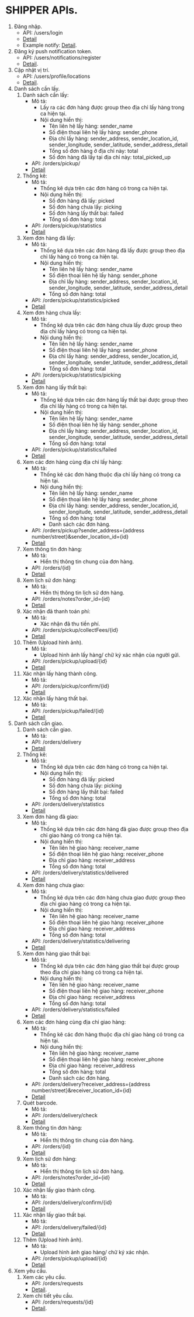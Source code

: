 # SHIPPER APIs.

1. Đăng nhập.
	- API: /users/login
	- [Detail](user/login.md)
	- Example notify: [Detail](order/notification.md).
2. Đăng ký push notification token.
	- API: /users/notifications/register
	- [Detail](../user/register_push_token.md).
3. Cập nhật vị trí.
	- API: /users/profile/locations
	- [Detail](../shipper/profile/update_location.md).
4. Danh sách cần lấy.
	1. Danh sách cần lấy: 
		- Mô tả:
			- Lấy ra các đơn hàng được group theo địa chỉ lấy hàng trong ca hiện tại.
			- Nội dung hiển thị:
				- Tên liên hệ lấy hàng: sender_name
				- Số điện thoại liên hệ lấy hàng: sender_phone
				- Địa chỉ lấy hàng: sender_address, sender_location_id, sender_longitude, sender_latitude, sender_address_detail
				- Tổng số đơn hàng ở địa chỉ này: total
				- Số đơn hàng đã lấy tại địa chỉ này: total_picked_up
		- API: /orders/pickup/
		- [Detail](../shipper/pickup/prs.md)
	2. Thống kê:
		- Mô tả:
			- Thống kê dựa trên các đơn hàng có trong ca hiện tại.
			- Nội dung hiển thị:
				- Số đơn hàng đã lấy: picked
				- Số đơn hàng chưa lấy: picking
				- Số đơn hàng lấy thất bại: failed
				- Tổng số đơn hàng: total
		- API: /orders/pickup/statistics
		- [Detail](../shipper/pickup/statistic.md)
	3. Xem đơn hàng đã lấy:
		- Mô tả:
			- Thống kê dựa trên các đơn hàng đã lấy được group theo địa chỉ lấy hàng có trong ca hiện tại.
			- Nội dung hiển thị:
				- Tên liên hệ lấy hàng: sender_name
				- Số điện thoại liên hệ lấy hàng: sender_phone
				- Địa chỉ lấy hàng: sender_address, sender_location_id, sender_longitude, sender_latitude, sender_address_detail
				- Tổng số đơn hàng: total
		- API: /orders/pickup/statistics/picked
		- [Detail](../shipper/pickup/picked_orders.md)
	4. Xem đơn hàng chưa lấy:
		- Mô tả:
			- Thống kê dựa trên các đơn hàng chưa lấy được group theo địa chỉ lấy hàng có trong ca hiện tại.
			- Nội dung hiển thị:
				- Tên liên hệ lấy hàng: sender_name
				- Số điện thoại liên hệ lấy hàng: sender_phone
				- Địa chỉ lấy hàng: sender_address, sender_location_id, sender_longitude, sender_latitude, sender_address_detail
				- Tổng số đơn hàng: total
		- API: /orders/pickup/statistics/picking
		- [Detail](../shipper/pickup/picking_orders.md)
	5. Xem đơn hàng lấy thất bại:
		- Mô tả:
			- Thống kê dựa trên các đơn hàng lấy thất bại được group theo địa chỉ lấy hàng có trong ca hiện tại.
			- Nội dung hiển thị:
				- Tên liên hệ lấy hàng: sender_name
				- Số điện thoại liên hệ lấy hàng: sender_phone
				- Địa chỉ lấy hàng: sender_address, sender_location_id, sender_longitude, sender_latitude, sender_address_detail
				- Tổng số đơn hàng: total
		- API: /orders/pickup/statistics/failed
		- [Detail](../shipper/pickup/failed_orders.md)
	6. Xem các đơn hàng cùng địa chỉ lấy hàng:
		- Mô tả: 
			- Thống kê các đơn hàng thuộc địa chỉ lấy hàng có trong ca hiện tại.
			- Nội dung hiển thị:
				- Tên liên hệ lấy hàng: sender_name
				- Số điện thoại liên hệ lấy hàng: sender_phone
				- Địa chỉ lấy hàng: sender_address, sender_location_id, sender_longitude, sender_latitude, sender_address_detail
				- Tổng số đơn hàng: total
				- Danh sách các đơn hàng.
		- API: /orders/pickup?sender_address={address number/street}&sender_location_id={id}
		- [Detail](../shipper/pickup/pickup_location_detail.md)
	7. Xem thông tin đơn hàng:
		- Mô tả:
			- Hiển thị thông tin chung của đơn hàng.
		- API: /orders/{id}
		- [Detail](../order/get.md)
	8. Xem lịch sử đơn hàng:
		- Mô tả:
			- Hiển thị thông tin lịch sử đơn hàng.
		- API: /orders/notes?order_id={id}
		- [Detail](../order/get_notes.md)
	9. Xác nhận đã thanh toán phí:
		- Mô tả:
			- Xác nhận đã thu tiền phí.
		- API: /orders/pickup/collectFees/{id}
		- [Detail](../shipper/pickup/collect_fee.md)
	10. Thêm (Upload hình ảnh).
		- Mô tả:
			- Upload hình ảnh lấy hàng/ chữ ký xác nhận của người gửi.
		- API: /orders/pickup/upload/{id}
		- [Detail](../shipper/pickup/upload_photo.md)
	11. Xác nhận lấy hàng thành công.
		- Mô tả:
		- API: /orders/pickup/confirm/{id}
		- [Detail](../shipper/pickup/confirm_pickup.md)
	13. Xác nhận lấy hàng thất bại.
		- Mô tả:
		- API: /orders/pickup/failed/{id}
		- [Detail](../shipper/pickup/failed_pickup.md)
5. Danh sách cần giao.
	1. Danh sách cần giao.
		- Mô tả:
		- API: /orders/delivery
		- [Detail](../shipper/delivery/drs.md)
	2. Thống kê:
		- Mô tả:
			- Thống kê dựa trên các đơn hàng có trong ca hiện tại.
			- Nội dung hiển thị:
				- Số đơn hàng đã lấy: picked
				- Số đơn hàng chưa lấy: picking
				- Số đơn hàng lấy thất bại: failed
				- Tổng số đơn hàng: total
		- API: /orders/delivery/statistics
		- [Detail](../shipper/delivery/statistics.md)
	3. Xem đơn hàng đã giao:
		- Mô tả:
			- Thống kê dựa trên các đơn hàng đã giao được group theo địa chỉ giao hàng có trong ca hiện tại.
			- Nội dung hiển thị:
				- Tên liên hệ giao hàng: receiver_name
				- Số điện thoại liên hệ giao hàng: receiver_phone
				- Địa chỉ giao hàng: receiver_address
				- Tổng số đơn hàng: total
		- API: /orders/delivery/statistics/delivered
		- [Detail](../shipper/delivery/delivered_orders.md)
	4. Xem đơn hàng chưa giao:
		- Mô tả:
			- Thống kê dựa trên các đơn hàng chưa giao được group theo địa chỉ giao hàng có trong ca hiện tại.
			- Nội dung hiển thị:
				- Tên liên hệ giao hàng: receiver_name
				- Số điện thoại liên hệ giao hàng: receiver_phone
				- Địa chỉ giao hàng: receiver_address
				- Tổng số đơn hàng: total
		- API: /orders/delivery/statistics/delivering
		- [Detail](../shipper/delivery/delivering_orders.md)
	5. Xem đơn hàng giao thất bại:
		- Mô tả:
			- Thống kê dựa trên các đơn hàng giao thất bại được group theo địa chỉ giao hàng có trong ca hiện tại.
			- Nội dung hiển thị:
				- Tên liên hệ giao hàng: receiver_name
				- Số điện thoại liên hệ giao hàng: receiver_phone
				- Địa chỉ giao hàng: receiver_address
				- Tổng số đơn hàng: total
		- API: /orders/delivery/statistics/failed
		- [Detail](../shipper/delivery/failed_orders.md)
	6. Xem các đơn hàng cùng địa chỉ giao hàng:
		- Mô tả: 
			- Thống kê các đơn hàng thuộc địa chỉ giao hàng có trong ca hiện tại.
			- Nội dung hiển thị:
				- Tên liên hệ giao hàng: receiver_name
				- Số điện thoại liên hệ giao hàng: receiver_phone
				- Địa chỉ giao hàng: receiver_address
				- Tổng số đơn hàng: total
				- Danh sách các đơn hàng.
		- API: /orders/delivery?receiver_address={address number/street}&receiver_location_id={id}
		- [Detail](../shipper/delivery/delivery_location_detail.md)
	7. Quét barcode.
		- Mô tả: 
		- API: /orders/delivery/check
		- [Detail](../shipper/delivery/check.md)
	8. Xem thông tin đơn hàng:
		- Mô tả:
			- Hiển thị thông tin chung của đơn hàng.
		- API: /orders/{id}
		- [Detail](../order/get.md)
	9. Xem lịch sử đơn hàng:
		- Mô tả:
			- Hiển thị thông tin lịch sử đơn hàng.
		- API: /orders/notes?order_id={id}
		- [Detail](../order/get_notes.md)
	10. Xác nhận lấy giao thành công.
		- Mô tả:
		- API: /orders/delivery/confirm/{id}
		- [Detail](../shipper/delivery/confirm_delivery.md)
	11. Xác nhận lấy giao thất bại.
		- Mô tả:
		- API: /orders/delivery/failed/{id}
		- [Detail](../shipper/delivery/failed_delivery.md)
	12. Thêm (Upload hình ảnh).
		- Mô tả:
			- Upload hình ảnh giao hàng/ chữ ký xác nhận.
		- API: /orders/pickup/upload/{id}
		- [Detail](../shipper/pickup/upload_photo.md)
6. Xem yêu cầu.
	1. Xem các yêu cầu.
		- API: /orders/requests
		- [Detail](../order/request_get.md).
	2. Xem chi tiết yêu cầu.
		- API: /orders/requests/{id}
		- [Detail](../order/request_get.md).